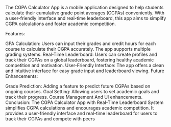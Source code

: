 

The CGPA Calculator App is a mobile application designed to help students calculate their cumulative grade point averages (CGPAs) conveniently. With a user-friendly interface and real-time leaderboard, this app aims to simplify CGPA calculations and foster academic competition.

Features:

GPA Calculation: Users can input their grades and credit hours for each course to calculate their CGPA accurately. The app supports multiple grading systems.
Real-Time Leaderboard: Users can create profiles and track their CGPAs on a global leaderboard, fostering healthy academic competition and motivation.
User-Friendly Interface: The app offers a clean and intuitive interface for easy grade input and leaderboard viewing.
Future Enhancements:

Grade Prediction: Adding a feature to predict future CGPAs based on ongoing courses.
Goal Setting: Allowing users to set academic goals and track their progress.
Course Management And UI enhancements.
Conclusion:
The CGPA Calculator App with Real-Time Leaderboard System simplifies CGPA calculations and encourages academic competition. It provides a user-friendly interface and real-time leaderboard for users to track their CGPAs and compete with peers
